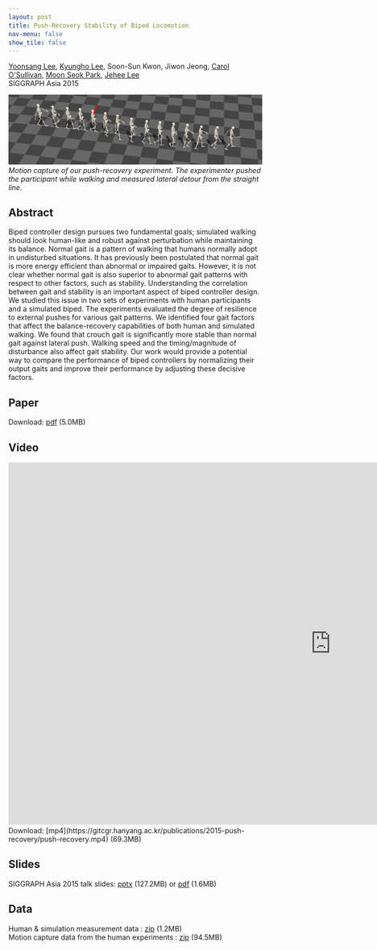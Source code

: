 ```yaml
---
layout: post
title: Push-Recovery Stability of Biped Locomotion
nav-menu: false
show_tile: false
---
```


[Yoonsang Lee](../people/yoonsang-lee.html), [Kyungho Lee](http://mrl.snu.ac.kr/~whcjs13/), Soon-Sun Kwon, Jiwon Jeong, [Carol O'Sullivan](http://isg.cs.tcd.ie/cosulliv/), [Moon Seok Park](https://www.snubh.org/common/layer/drIntroduce.do?sDpCd=OS&sDpCdDtl=OS&sDrSid=1001025&sDrStfNo=65407&sDpTp=), [Jehee Lee](http://mrl.snu.ac.kr/~jehee/)  
SIGGRAPH Asia 2015 

![teaser](../assets/publications/2015-push-recovery/teaser.png)  
*Motion capture of our push-recovery experiment. The experimenter pushed the participant while walking and measured lateral detour from the straight line.*

## Abstract
Biped controller design pursues two fundamental goals; simulated walking should look human-like and robust against perturbation while maintaining its balance. Normal gait is a pattern of walking that humans normally adopt in undisturbed situations. It has previously been postulated that normal gait is more energy efficient than abnormal or impaired gaits. However, it is not clear whether normal gait is also superior to abnormal gait patterns with respect to other factors, such as stability. Understanding the correlation between gait and stability is an important aspect of biped controller design. We studied this issue in two sets of experiments with human participants and a simulated biped. The experiments evaluated the degree of resilience to external pushes for various gait patterns. We identified four gait factors that affect the balance-recovery capabilities of both human and simulated walking. We found that crouch gait is significantly more stable than normal gait against lateral push. Walking speed and the timing/magnitude of disturbance also affect gait stability. Our work would provide a potential way to  compare the performance of biped controllers by normalizing their output gaits and improve their performance by adjusting these decisive factors. 

## Paper
Download: [pdf](https://gitcgr.hanyang.ac.kr/publications/2015-push-recovery/push-recovery.pdf) (5.0MB)

## Video 
<iframe width="1280" height="720" src="https://www.youtube.com/embed/KrTDh5Zhlac" frameborder="0" allow="accelerometer; autoplay; encrypted-media; gyroscope; picture-in-picture" allowfullscreen></iframe>
Download: [mp4](https://gitcgr.hanyang.ac.kr/publications/2015-push-recovery/push-recovery.mp4) (69.3MB)

## Slides
SIGGRAPH Asia 2015 talk slides: [pptx](https://gitcgr.hanyang.ac.kr/publications/2015-push-recovery/push-recovery-slides.pptx) (127.2MB) or [pdf](https://gitcgr.hanyang.ac.kr/publications/2015-push-recovery/push-recovery-slides.pdf) (1.6MB) 

## Data
Human & simulation measurement data : [zip](https://gitcgr.hanyang.ac.kr/publications/2015-push-recovery/push-recovery-data.zip) (1.2MB)  
Motion capture data from the human experiments : [zip](https://gitcgr.hanyang.ac.kr/publications/2015-push-recovery/push-recovery-mocap.zip) (94.5MB)  
